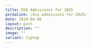```yaml
---
title: DSA Admissions for 2025
permalink: /dsa-admissions-for-2025/
date: 2024-04-08
layout: post
description: ""
image: ""
variant: tiptap
---
```

